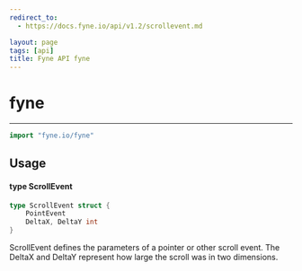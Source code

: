 ```yaml
---
redirect_to:
  - https://docs.fyne.io/api/v1.2/scrollevent.md

layout: page
tags: [api]
title: Fyne API fyne
---
```



# fyne
---
```go
import "fyne.io/fyne"
```

## Usage

#### type ScrollEvent

```go
type ScrollEvent struct {
	PointEvent
	DeltaX, DeltaY int
}
```

ScrollEvent defines the parameters of a pointer or other scroll event. The DeltaX and DeltaY represent how large the scroll was in two dimensions.
